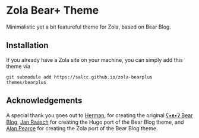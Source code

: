 # Zola Bear+ Theme

Minimalistic yet a bit featureful theme for Zola, based on Bear Blog.

## Installation

If you already have a Zola site on your machine, you can simply add this theme via

```
git submodule add https://salcc.github.io/zola-bearplus themes/bearplus
```

## Acknowledgements

A special thank you goes out to [Herman](https://herman.bearblog.dev), for creating the original [ʕ•ᴥ•ʔ Bear Blog](https://bearblog.dev/), [Jan Raasch](https://www.janraasch.com) for creating the Hugo port of the Bear Blog theme, and [Alan Pearce](https://alanpearce.eu) for creating the Zola port of the Bear Blog theme.
